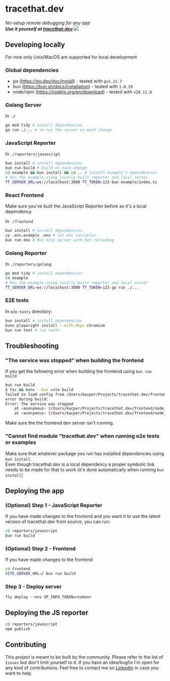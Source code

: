 # tracethat.dev

_No-setup remote debugging for any app_  
**_Use it yourself at [tracethat.dev](https://tracethat.dev)
![](./docs/demo.gif)_**

## Developing locally

For now only Unix/MacOS are supported for local development

### Global dependencies

- go (https://go.dev/doc/install) - tested with `go1.21.7`
- bun (https://bun.sh/docs/installation) - tested with `1.0.29`
- node/npm (https://nodejs.org/en/download) - tested with `v20.11.0`

### Golang Server

In `./`:

```bash
go mod tidy # install dependencies
go run ./... # re-run the server on each change
```

### JavaScript Reporter

In `./reporters/javascript`

```bash
bun install # install dependencies
bun run build # build on each change
cd example && bun install && cd .. # install example's dependencies
# Run the example using locally built reporter and local server
TT_SERVER_URL=ws://localhost:3000 TT_TOKEN=123 bun example/index.ts
```

### React Frontend

Make sure you've built the JavaScript Reporter before as it's a local dependency.

In `./frontend`

```bash
bun install # install dependencies
cp .env.example .env # set env variables
bun run dev # Run Vite server with hot-reloading
```

### Golang Reporter

In `./reporters/golang`

```bash
go mod tidy # install dependencies
cd example
# Run the example using locally built reporter and local server
TT_SERVER_URL=ws://localhost:3000 TT_TOKEN=123 go run ./...
```

### E2E tests

In `e2e-tests` directory:

```bash
bun install # install dependencies
bunx playwright install --with-deps chromium
bun run test # run tests
```

## Troubleshooting

### "The service was stopped" when building the frontend

If you get the following error when building the frontend using `bun run build`

```bash
bun run build
$ tsc && bunx --bun vite build
failed to load config from /Users/kacper/Projects/tracethat.dev/frontend/vite.config.ts
error during build:
Error: The service was stopped
    at <anonymous> (/Users/kacper/Projects/tracethat.dev/frontend/node_modules/esbuild/lib/main.js:1084:29)
    at <anonymous> (/Users/kacper/Projects/tracethat.dev/frontend/node_modules/esbuild/lib/main.js:704:9)
```

Make sure the the frontend dev server isn't running.

### "Cannot find module "tracethat.dev" when running e2e tests or examples

Make sure that whatever package you run has installed dependencies using `bun install`.  
Even though tracethat.dev is a local dependency a proper symbolic link needs to be made for that to work (it's done automatically when running `bun install`)

## Deploying the app

### (Optional) Step 1 - JavaScript Reporter

If you have made changes to the frontend and you want it to use the latest version of tracethat.dev from source, you can run:

```bash
cd reporters/javascript
bun run build
```

### (Optional) Step 2 - Frontend

If you have made changes to the frontend

```bash
cd frontend
VITE_SERVER_URL=/ bun run build
```

### Step 3 - Deploy server

```
fly deploy --env IP_INFO_TOKEN=<token>
```

## Deploying the JS reporter

```bash
cd reporters/javascript
npm publish
```

## Contributing

This project is meant to be built by the community.
Please refer to the list of `Issues` but don't limit yourself to it.
If you have an idea/bugfix I'm open for any kind of contributions.
Feel free to contact me on [LinkedIn](https://www.linkedin.com/in/kacper-pietrzak/) in case you want to help.
